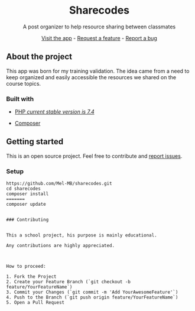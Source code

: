 <!-- Project pitch -->

<center>
<h1>Sharecodes</h1>	
<p>A post organizer to help resource sharing between classmates</p>
    <a href="#">Visit the app</a> - <a href="https://github.com/Mel-MB/sharecodes/issues">Request a feature</a> - <a href="https://github.com/Mel-MB/sharecodes/issues">Report a bug</a>
</center>

<!-- About the app-->

## About the project 

This app was born for my training validation. The idea came from a need to keep organized and easily accessible the resources we shared on the course topics. 

### Built with

- [PHP _current stable version is 7.4_](https://www.php.net/releases/7_4_0.php)

- [Composer](https://getcomposer.org/)

  

## Getting started

This is an open source project. Feel free to contribute and [report issues](https://github.com/Mel-MB/sharecodes/issues).


### Setup

```
https://github.com/Mel-MB/sharecodes.git
cd sharecodes
composer install
=======
composer update


### Contributing


This a school project, his purpose is mainly educational. 

Any contributions are highly appreciated. 



How to proceed:

1. Fork the Project
2. Create your Feature Branch (`git checkout -b feature/YourFeatureName`)
3. Commit your Changes (`git commit -m 'Add YourAwesomeFeature'`)
4. Push to the Branch (`git push origin feature/YourFeatureName`)
5. Open a Pull Request

